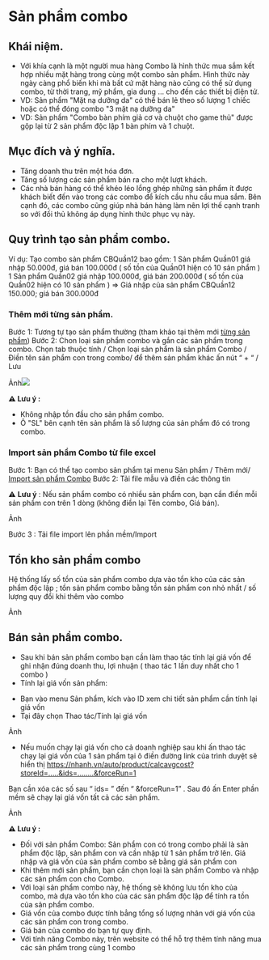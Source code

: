# Sản phẩm combo
## Khái niệm.
- Với khía cạnh là một người mua hàng Combo là hình thức mua sắm kết hợp nhiều mặt hàng trong cùng một combo sản phẩm. Hình thức này ngày càng phổ biến khi mà bất cứ mặt hàng nào cũng có thể sử dụng combo, từ thời trang, mỹ phẩm, gia dung … cho đến các thiết bị điện tử.
- VD: Sản phẩm "Mặt nạ dưỡng da" có thể bán lẻ theo số lượng 1 chiếc hoặc có thể đóng combo "3 mặt nạ dưỡng da"
- VD: Sản phẩm "Combo bàn phím giả cơ và chuột cho game thủ" được gộp lại từ 2 sản phẩm độc lập 1 bàn phím và 1 chuột.
## Mục đích và ý nghĩa.
- Tăng doanh thu trên một hóa đơn.
- Tăng số lượng các sản phẩm bán ra cho một lượt khách.
- Các nhà bán hàng có thể khéo léo lồng ghép những sản phẩm ít được khách biết đến vào trong các combo để kích cầu nhu cầu mua sắm. Bên cạnh đó, các combo cũng giúp nhà bán hàng làm nên lợi thế cạnh tranh so với đối thủ không áp dụng hình thức phục vụ này.
## Quy trình tạo sản phẩm combo.
Ví dụ: Tạo combo sản phẩm CBQuần12 bao gồm:
1 Sản phẩm Quần01 giá nhập 50.000đ,  giá bán 100.000đ ( số tồn của Quần01 hiện có 10 sản phẩm )
1 Sản phẩm Quần02 giá nhập 100.000đ, giá bán 200.000đ ( số tồn của Quần02 hiện có 10 sản phẩm )
=> Giá nhập của sản phẩm CBQuần12 150.000; giá bán 300.000đ
### Thêm mới từng sản phẩm.
Bước 1: Tương tự tạo sản phẩm thường (tham khảo tại thêm mới [từng sản phẩm]())
Bước 2: Chon loại sản phẩm combo và gắn các sản phẩm trong combo.
Chọn tab thuộc tính / Chọn loại sản phẩm là sản phẩm Combo / Điền tên sản phẩm con trong combo/ để thêm sản phẩm khác ấn nút “ + “ / Lưu

Ảnh![](https://raw.githubusercontent.com/nhanhapi/manual/master/docs/san-pham/img/sp-ynghia-spcombo-1.png)

**:warning: Lưu ý :**
- Không nhập tồn đầu cho sản phẩm combo.
- Ô "SL" bên cạnh tên sản phẩm là số lượng của sản phẩm đó có trong combo.
### Import sản phẩm Combo từ file excel
Bước 1: Bạn có thể tạo combo sản phẩm tại menu Sản phẩm / Thêm mới/ [Import sản phẩm Combo]()
Bước 2: Tải file mẫu và điền các thông tin

:warning: **Lưu ý** : Nếu sản phẩm combo có nhiều sản phẩm con, bạn cần điền mỗi sản phẩm con trên 1 dòng (không điền lại Tên combo, Giá bán).

Ảnh![]()

Bước 3 : Tải file import lên phần mềm/Import
## Tồn kho sản phẩm combo
Hệ thống lấy số tồn của sản phẩm combo dựa vào tồn kho của các sản phẩm độc lập ; tồn sản phẩm combo bằng tồn sản phẩm con nhỏ nhất / số lượng quy đổi khi thêm vào combo

Ảnh ![]()

## Bán sản phẩm combo.
- Sau khi bán sản phẩm combo bạn cần làm thao tác tính lại giá vốn để  ghi nhận đúng doanh thu, lợi nhuận ( thao tác 1 lần duy nhất cho 1 combo )
- Tính lại giá vốn sản phẩm:
+ Bạn vào menu Sản phẩm, kích vào ID xem chi tiết sản phẩm cần tính lại giá vốn
+ Tại đây chọn Thao tác/Tính lại giá vốn

Ảnh ![]()

- Nếu muốn chạy lại giá vốn cho cả doanh nghiệp sau khi ấn thao tác chạy lại giá vốn của 1 sản phẩm tại ô điền đường link của trình duyệt sẽ hiển thị https://nhanh.vn/auto/product/calcavgcost?storeId=.....&ids=........&forceRun=1

Bạn cần xóa các số sau “ ids= ” đến “ &forceRun=1” . Sau đó ấn Enter phần mềm sẽ chạy lại giá vốn tất cả các sản phẩm.


Ảnh ![]()


**:warning: Lưu ý :**
- Đối với sản phẩm Combo: Sản phẩm con có trong combo phải là sản phẩm độc lập, sản phẩm con và cần nhập từ 1 sản phẩm trở lên.
Giá nhập và giá vốn của sản phẩm combo sẽ bằng giá sản phẩm con
- Khi thêm mới sản phẩm, bạn cần chọn loại là sản phẩm Combo và nhập các sản phẩm con cho Combo.
- Với loại sản phẩm combo này, hệ thống sẽ không lưu tồn kho của combo, mà dựa vào tồn kho của các sản phẩm độc lập để tính ra tồn của sản phẩm combo.
- Giá vốn của combo được tính bẳng tổng số lượng nhân với giá vốn của các sản phẩm con trong combo.
- Giá bán của combo do bạn tự quy định.
- Với tính năng Combo này, trên website có thể hỗ trợ thêm tính năng mua các sản phẩm trong cùng 1 combo
